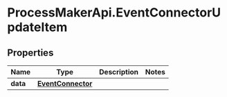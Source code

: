 # ProcessMakerApi.EventConnectorUpdateItem

## Properties
Name | Type | Description | Notes
------------ | ------------- | ------------- | -------------
**data** | [**EventConnector**](EventConnector.md) |  | 



